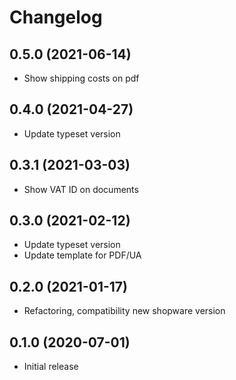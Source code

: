 # Changelog

## 0.5.0 (2021-06-14)

* Show shipping costs on pdf

## 0.4.0 (2021-04-27)

* Update typeset version

## 0.3.1 (2021-03-03)

* Show VAT ID on documents

## 0.3.0 (2021-02-12)

* Update typeset version
* Update template for PDF/UA

## 0.2.0 (2021-01-17)

* Refactoring, compatibility new shopware version

## 0.1.0 (2020-07-01)

* Initial release


